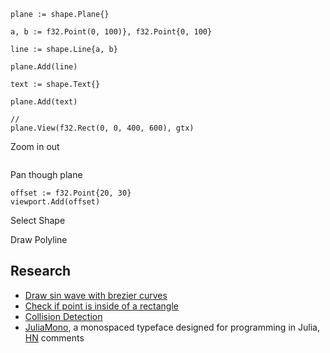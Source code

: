 


```
plane := shape.Plane{}

a, b := f32.Point(0, 100)}, f32.Point{0, 100}

line := shape.Line{a, b}

plane.Add(line)

text := shape.Text{}

plane.Add(text)

// 
plane.View(f32.Rect(0, 0, 400, 600), gtx)

```

Zoom in out 

```

```

Pan though plane

```
offset := f32.Point{20, 30}
viewport.Add(offset)
```

Select Shape

Draw Polyline

## Research

* [Draw sin wave with brezier curves](https://stackoverflow.com/questions/29022438/how-to-approximate-a-half-cosine-curve-with-bezier-paths-in-svg)
* [Check if point is inside of a rectangle](https://math.stackexchange.com/questions/190111/how-to-check-if-a-point-is-inside-a-rectangle)
* [Collision Detection](http://www.jeffreythompson.org/collision-detection/table_of_contents.php)
* [JuliaMono](https://juliamono.netlify.app/), a monospaced typeface designed for programming in Julia, [HN](https://news.ycombinator.com/item?id=24732973) comments
